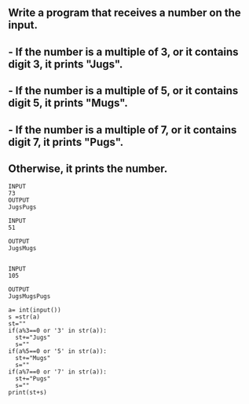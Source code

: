 ## Write a program that receives a number on the input.
##  - If the number is a multiple of 3, or it contains digit 3, it prints "Jugs". 
##  - If the number is a multiple of 5, or it contains digit 5, it prints "Mugs".
##  - If the number is a multiple of 7, or it contains digit 7, it prints "Pugs".
## Otherwise, it prints the number.

```
INPUT 
73 
OUTPUT
JugsPugs

INPUT 
51  

OUTPUT
JugsMugs


INPUT 
105

OUTPUT 
JugsMugsPugs

```

```
a= int(input())
s =str(a)
st=""
if(a%3==0 or '3' in str(a)):
  st+="Jugs"
  s=""
if(a%5==0 or '5' in str(a)):
  st+="Mugs"
  s=""
if(a%7==0 or '7' in str(a)):
  st+="Pugs"
  s=""
print(st+s)
```
